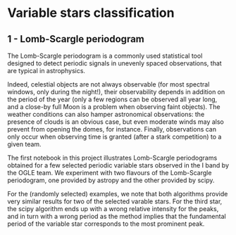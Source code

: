 # Variable stars classification

## 1 - Lomb-Scargle periodogram

The Lomb-Scargle periodogram is a commonly used statistical tool designed to detect periodic signals in unevenly spaced observations, that are typical in astrophysics.

Indeed, celestial objects are not always observable (for most spectral windows, only during the night!), their observability depends in addition on the period of the year (only a few regions can be observed all year long, and a close-by full Moon is a problem when observing faint objects). The weather conditions can also hamper astronomical observations: the presence of clouds is an obvious case, but even moderate winds may also prevent from opening the domes, for instance. Finally, observations can only occur when observing time is granted (after a stark competition) to a given team.

The first notebook in this project illustrates Lomb-Scargle periodograms obtained for a few selected periodic variable stars observed in the I band by the OGLE team. We experiment with two flavours of the Lomb-Scargle periodogram, one provided by astropy and the other provided by scipy.

For the (randomly selected) examples, we note that both algorithms provide very similar results for two of the selected varable stars. For the third star, the scipy algorithm ends up with a wrong relative intensity for the peaks, and in turn with a wrong period as the method implies that the fundamental period of the variable star corresponds to the most prominent peak.
